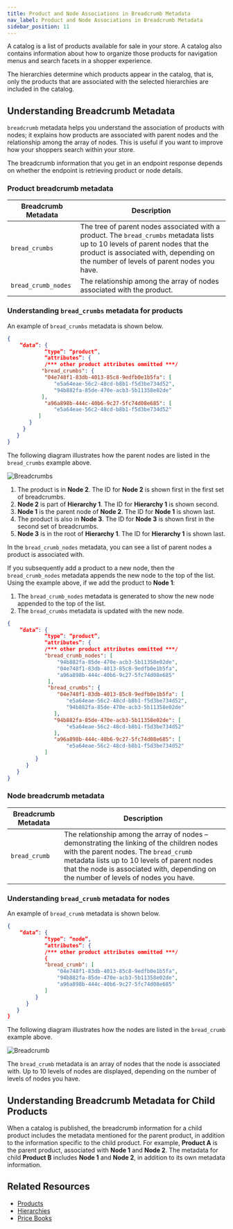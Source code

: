 ```yaml
---
title: Product and Node Associations in Breadcrumb Metadata
nav_label: Product and Node Associations in Breadcrumb Metadata
sidebar_position: 11
---
```


A catalog is a list of products available for sale in your store. A catalog also contains information about how to organize those products for navigation menus and search facets in a shopper experience.

The hierarchies determine which products appear in the catalog, that is, only the products that are associated with the selected hierarchies are included in the catalog.

## Understanding Breadcrumb Metadata

`breadcrumb` metadata helps you understand the association of products with nodes; it explains how products are associated with parent nodes and the relationship among the array of nodes. This is useful if you want to improve how your shoppers search within your store.

The breadcrumb information that you get in an endpoint response depends on whether the endpoint is retrieving product or node details. 

### Product breadcrumb metadata

| Breadcrumb Metadata | Description |
| --- | --- |
| `bread_crumbs` | The tree of parent nodes associated with a product. The `bread_crumbs` metadata lists up to 10 levels of parent nodes that the product is associated with, depending on the number of levels of parent nodes you have. |
| `bread_crumb_nodes` | The relationship among the array of nodes associated with the product. |

### Understanding `bread_crumbs` metadata for products

An example of `bread_crumbs` metadata is shown below.

```json
{
    “data”: {
            “type”: “product”,
            “attributes”: {
            /*** other product attributes ommitted ***/
           "bread_crumbs": {
            "04e748f1-83db-4013-85c8-9edfb0e1b5fa": [
               "e5a64eae-56c2-48cd-b8b1-f5d3be734d52",
               "94b882fa-85de-470e-acb3-5b11358e02de"
           ],
            "a96a898b-444c-40b6-9c27-5fc74d08e685": [
               "e5a64eae-56c2-48cd-b8b1-f5d3be734d52"
          ]
       }
     }
   }
}
```

The following diagram illustrates how the parent nodes are listed in the `bread_crumbs` example above.

![Breadcrumbs](/assets/breadcrumbs.PNG)

1. The product is in **Node 2**. The ID for **Node 2** is shown first in the first set of breadcrumbs.
1. **Node 2** is part of **Hierarchy 1**. The ID for **Hierarchy 1** is shown second.
1. **Node 1** is the parent node of **Node 2**. The ID for **Node 1** is shown last.
1. The product is also in **Node 3**. The ID for **Node 3** is shown first in the second set of breadcrumbs.
1. **Node 3** is in the root of **Hierarchy 1**. The ID for **Hierarchy 1** is shown last.

In the `bread_crumb_nodes` metadata, you can see a list of parent nodes a product is associated with. 

If you subsequently add a product to a new node, then the `bread_crumb_nodes` metadata appends the new node to the top of the list. Using the example above, if we add the product to **Node 1**:

1. The `bread_crumb_nodes` metadata is generated to show the new node appended to the top of the list.
1. The `bread_crumbs` metadata is updated with the new node.

```json
{
    “data”: {
            “type”: “product”,
            “attributes”: {
            /*** other product attributes ommitted ***/
            "bread_crumb_nodes": [
                "94b882fa-85de-470e-acb3-5b11358e02de",
                "04e748f1-83db-4013-85c8-9edfb0e1b5fa",
                "a96a898b-444c-40b6-9c27-5fc74d08e685"
             ],
             "bread_crumbs": {
                "04e748f1-83db-4013-85c8-9edfb0e1b5fa": [
                   "e5a64eae-56c2-48cd-b8b1-f5d3be734d52",
                   "94b882fa-85de-470e-acb3-5b11358e02de"
               ],
               "94b882fa-85de-470e-acb3-5b11358e02de": [
                   "e5a64eae-56c2-48cd-b8b1-f5d3be734d52"
               ],
               "a96a898b-444c-40b6-9c27-5fc74d08e685": [
                   "e5a64eae-56c2-48cd-b8b1-f5d3be734d52"
            ]
         }
      }
   }
}
```

### Node breadcrumb metadata

| Breadcrumb Metadata | Description |
| --- | --- |
| `bread_crumb` | The relationship among the array of nodes – demonstrating the linking of the children nodes with the parent nodes. The `bread_crumb` metadata lists up to 10 levels of parent nodes that the node is associated with, depending on the number of levels of nodes you have. |

### Understanding `bread_crumb` metadata for nodes

An example of `bread_crumb` metadata is shown below.

```json
{
    “data”: {
            “type”: “node”,
            “attributes”: {
            /*** other product attributes ommitted ***/
            {
            "bread_crumb": [
                "04e748f1-83db-4013-85c8-9edfb0e1b5fa",
                "94b882fa-85de-470e-acb3-5b11358e02de",
                "a96a898b-444c-40b6-9c27-5fc74d08e685"
            ]
         }
      }
   }
}
```

The following diagram illustrates how the nodes are listed in the `bread_crumb` example above.

![Breadcrumb](/assets/breadcrumb.PNG)

The `bread_crumb` metadata is an array of nodes that the node is associated with. Up to 10 levels of nodes are displayed, depending on the number of levels of nodes you have.

## Understanding Breadcrumb Metadata for Child Products

When a catalog is published, the breadcrumb information for a child product includes the metadata mentioned for the parent product, in addition to the information specific to the child product. For example, **Product A** is the parent product, associated with **Node 1** and **Node 2**. The metadata for child **Product B** includes **Node 1** and **Node 2**, in addition to its own metadata information.

## Related Resources

- [Products](https://beta.elasticpath.dev/docs/pxm/products/pxm-products)
- [Hierarchies](https://beta.elasticpath.dev/docs/pxm/hierarchies)
- [Price Books](https://beta.elasticpath.dev/docs/pxm/pricebooks/price-books)
